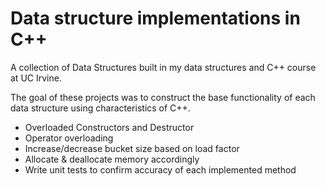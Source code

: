 # Data structure implementations in C++

A collection of Data Structures built in my data structures and C++ course at UC Irvine.

The goal of these projects was to construct the base functionality of each data structure using characteristics of C++.

- Overloaded Constructors and Destructor
- Operator overloading
- Increase/decrease bucket size based on load factor
- Allocate & deallocate memory accordingly
- Write unit tests to confirm accuracy of each implemented method
